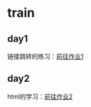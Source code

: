 # train

## day1
链接跳转的练习：[前往作业1](https://linhaoc.github.io/train/day1/index.html)

##  day2
html的学习：[前往作业2](https://linhaoc.github.io/train/day2/index.html)
